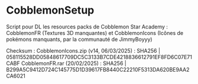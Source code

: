 # CobblemonSetup
Script pour DL les resources packs de Cobblemon Star Academy : CobblemonFR (Textures 3D manquantes) et CobblemonIcons (Icônes de pokémons manquants, par la communauté de JimmyBoyyy)

Checksum :
CobblemonIcons.zip (v14, 06/03/2025) : SHA256 | 058115528DD05848617709DC5C3133B7CDE4218836612791EF8FD6C07E71CABF
CobblemonFR.rar (20/02/2025) : SHA256 | B299A5C9412D724C145775D1D39617FB8440C22210F5313DA620BE9AA2CA6021
